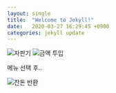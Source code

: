 ```yaml
---
layout: single
title:  "Welcome to Jekyll!"
date:   2020-03-27 16:29:45 +0900
categories: jekyll update
---
```


![자판기](/첫화면.jpg)
![금액 투입](/금액투입.jpg)

메뉴 선택 후..

![잔돈 반환](/잔돈반환.jpg)
